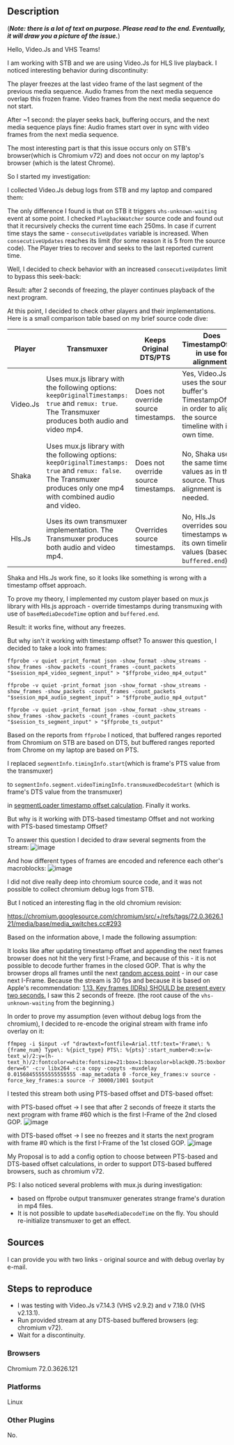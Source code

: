 ## Description

(***Note: there is a lot of text on purpose. Please read to the end. Eventually, it will draw you a picture of the issue.***)

Hello, Video.Js and VHS Teams!

I am working with STB and we are using Video.Js for HLS live playback.
I noticed interesting behavior during discontinuity:

The player freezes at the last video frame of the last segment of the previous media sequence.
Audio frames from the next media sequence overlap this frozen frame.
Video frames from the next media sequence do not start.

After ~1 second: the player seeks back, buffering occurs, and the next media sequence plays fine:
Audio frames start over in sync with video frames from the next media sequence.

The most interesting part is that this issue occurs only on STB's browser(which is Chromium v72) and does not occur on my laptop's browser (which is the latest Chrome).

So I started my investigation:

I collected Video.Js debug logs from STB and my laptop and compared them:

The only difference I found is that on STB it triggers `vhs-unknown-waiting` event at some point. I checked `PlaybackWatcher` source code and found out that it recursively checks the current time each 250ms. In case if current time stays the same - `consecutiveUpdates` variable is increased. When `consecutiveUpdates` reaches its limit (for some reason it is 5 from the source code). The Player tries to recover and seeks to the last reported current time.

Well, I decided to check behavior with an increased `consecutiveUpdates` limit to bypass this seek-back:

Result: after 2 seconds of freezing, the player continues playback of the next program.

At this point, I decided to check other players and their implementations.
Here is a small comparison table based on my brief source code dive:

| Player   | Transmuxer                                                                                                                                                        | Keeps Original DTS/PTS                        | Does TimestampOffset in use for alignment?                                                                                  |
|----------|-------------------------------------------------------------------------------------------------------------------------------------------------------------------|-----------------------------------------------|-----------------------------------------------------------------------------------------------------------------|
| Video.Js | Uses mux.js library with the following options: `keepOriginalTimestamps: true` and `remux: true`.  The Transmuxer produces both audio and video mp4.                    | Does not override source timestamps. | Yes, Video.Js uses the source buffer's TimestampOffset in order to align the source timeline with its own time. |
| Shaka    | Uses mux.js library with the following options: `keepOriginalTimestamps: true` and `remux: false`.  The Transmuxer produces only one mp4 with combined audio and video. | Does not override source timestamps.    | No, Shaka uses the same timeline values as in the source. Thus no alignment is needed.                               |
| Hls.Js   | Uses its own transmuxer implementation.  The Transmuxer produces both audio and video mp4.                                                                        | Overrides source timestamps.           | No, Hls.Js overrides source timestamps with its own timeline values (based on `buffered.end`).                                             |

Shaka and Hls.Js work fine, so it looks like something is wrong with a timestamp offset approach.

To prove my theory, I implemented my custom player based on mux.js library with Hls.js approach - override timestamps during transmuxing with use of `baseMediaDecodeTime` option and `buffered.end`.

Result: it works fine, without any freezes.

But why isn't it working with timestamp offset?
To answer this question, I decided to take a look into frames:

`ffprobe -v quiet -print_format json -show_format -show_streams -show_frames -show_packets -count_frames -count_packets "$session_mp4_video_segment_input" > "$ffprobe_video_mp4_output"`

`ffprobe -v quiet -print_format json -show_format -show_streams -show_frames -show_packets -count_frames -count_packets "$session_mp4_audio_segment_input" > "$ffprobe_audio_mp4_output"`

`ffprobe -v quiet -print_format json -show_format -show_streams -show_frames -show_packets -count_frames -count_packets "$session_ts_segment_input" > "$ffprobe_ts_output"`

Based on the reports from `ffprobe` 
I noticed, that buffered ranges reported from Chromium on STB are based on DTS, 
but buffered ranges reported from Chrome on my laptop are based on PTS.

I replaced `segmentInfo.timingInfo.start`(which is frame's PTS value from the transmuxer) 

to `segmentInfo.segment.videoTimingInfo.transmuxedDecodeStart` (which is frame's DTS value from the transmuxer) 

in [segmentLoader timestamp offset calculation](https://github.com/videojs/http-streaming/blob/main/src/segment-loader.js#L2908). Finally it works.

But why is it working with DTS-based timestamp Offset and not working with PTS-based timestamp Offset?

To answer this question I decided to draw several segments from the stream:
![image](https://user-images.githubusercontent.com/94862693/149061494-aeccd77d-f2c0-42b5-90c6-a35783e75008.png)

And how different types of frames are encoded and reference each other's macroblocks:
![image](https://user-images.githubusercontent.com/94862693/149061787-c5a22e88-849e-4b96-b2a2-c525db4230e1.png)


I did not dive really deep into chromium source code, and it was not possible to collect chromium debug logs from STB.

But I noticed an interesting flag in the old chromium revision:

https://chromium.googlesource.com/chromium/src/+/refs/tags/72.0.3626.121/media/base/media_switches.cc#293

Based on the information above, I made the following assumption:

It looks like after updating timestamp offset and appending the next frames browser does not hit the very first I-Frame, and because of this - it is not possible to decode further frames in the closed GOP. That is why the browser drops all frames until the next [random access point](https://www.w3.org/TR/media-source/#random-access-point) - in our case next I-Frame. Because the stream is 30 fps and because it is based on Apple's recommendation:
[1.13. Key frames (IDRs) SHOULD be present every two seconds.](https://developer.apple.com/documentation/http_live_streaming/hls_authoring_specification_for_apple_devices)
I saw this 2 seconds of freeze. (the root cause of the `vhs-unknown-waiting` from the beginning.)

In order to prove my assumption (even without debug logs from the chromium), I decided to re-encode the original stream with frame info overlay on it:

`ffmpeg -i $input -vf "drawtext=fontfile=Arial.ttf:text='Frame\: %{frame_num} Type\: %{pict_type} PTS\: %{pts}':start_number=0:x=(w-text_w)/2:y=(h-text_h)/2:fontcolor=white:fontsize=21:box=1:boxcolor=black@0.75:boxborderw=6" -c:v libx264 -c:a copy -copyts -muxdelay 0.01568455555555555555 -map_metadata 0 -force_key_frames:v source -force_key_frames:a source -r 30000/1001 $output`

I tested this stream both using PTS-based offset and DTS-based offset:

with PTS-based offset -> I see that after 2 seconds of freeze it starts the next program with frame #60 which is the first I-Frame of the 2nd closed GOP.
![image](https://user-images.githubusercontent.com/94862693/149062830-7ef352f7-d47f-4b5a-b1f8-ee083877e47d.png)

with DTS-based offset -> I see no freezes and it starts the next program with frame #0 which is the first I-Frame of the 1st closed GOP.
![image](https://user-images.githubusercontent.com/94862693/149062988-39149aba-61fa-4cf6-a8ff-b2d59ee78e14.png)

My Proposal is to add a config option to choose between PTS-based and DTS-based offset calculations, in order to support DTS-based buffered browsers, such as chromium v72.


PS: I also noticed several problems with mux.js during investigation:
- based on ffprobe output transmuxer generates strange frame's duration in mp4 files.
- It is not possible to update `baseMediaDecodeTime` on the fly. You should re-initialize transmuxer to get an effect.

## Sources
I can provide you with two links - original source and with debug overlay by e-mail.

## Steps to reproduce
- I was testing with Video.Js v7.14.3 (VHS v2.9.2) and v 7.18.0 (VHS v2.13.1).
- Run provided stream at any DTS-based buffered browsers (eg: chromium v72).
- Wait for a discontinuity.


### Browsers

Chromium 72.0.3626.121

### Platforms

Linux

### Other Plugins

No.
